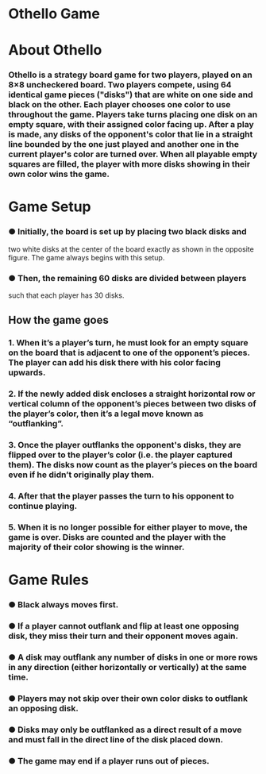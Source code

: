 # Othello Game

# About Othello

### Othello is a strategy board game for two players, played on an 8×8 uncheckered board. Two players compete, using 64 identical game pieces ("disks") that are white on one side and black on the other. Each player chooses one color to use throughout the game. Players take turns placing one disk on an empty square, with their assigned color facing up. After a play is made, any disks of the opponent's color that lie in a straight line bounded by the one just played and another one in the current player's color are turned over. When all playable empty squares are filled, the player with more disks showing in their own color wins the game.

# Game Setup

### ● Initially, the board is set up by placing two black disks and
two white disks at the center of the board exactly as shown
in the opposite figure. The game always begins with this
setup.
### ● Then, the remaining 60 disks are divided between players
such that each player has 30 disks.
## How the game goes
### 1. When it’s a player’s turn, he must look for an empty square on the board that is adjacent to one of the opponent’s pieces. The player can add his disk there with his color facing upwards.
### 2. If the newly added disk encloses a straight horizontal row or vertical column of the opponent’s pieces between two disks of the player’s color, then it’s a legal move known as “outflanking”.
### 3. Once the player outflanks the opponent's disks, they are flipped over to the player’s color (i.e. the player captured them). The disks now count as the player’s pieces on the board even if he didn’t originally play them.
### 4. After that the player passes the turn to his opponent to continue playing.
### 5. When it is no longer possible for either player to move, the game is over. Disks are counted and the player with the majority of their color showing is the winner.

# Game Rules

### ● Black always moves first.
### ● If a player cannot outflank and flip at least one opposing disk, they miss their turn and their opponent moves again.
### ● A disk may outflank any number of disks in one or more rows in any direction (either horizontally or vertically) at the same time.
### ● Players may not skip over their own color disks to outflank an opposing disk.
### ● Disks may only be outflanked as a direct result of a move and must fall in the direct line of the disk placed down.
### ● The game may end if a player runs out of pieces.